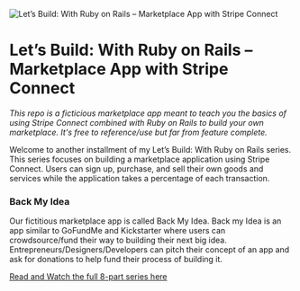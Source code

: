 ![Let’s Build: With Ruby on Rails – Marketplace App with Stripe Connect](https://i.imgur.com/YAY3jgG.jpg)

# Let’s Build: With Ruby on Rails – Marketplace App with Stripe Connect

_This repo is a ficticious marketplace app meant to teach you the basics of using Stripe Connect combined with Ruby on Rails to build your own marketplace. It's free to reference/use but far from feature complete._

Welcome to another installment of my Let’s Build: With Ruby on Rails series. This series focuses on building a marketplace application using Stripe Connect. Users can sign up, purchase, and sell their own goods and services while the application takes a percentage of each transaction.

### Back My Idea

Our fictitious marketplace app is called Back My Idea. Back my Idea is an app similar to GoFundMe and Kickstarter where users can crowdsource/fund their way to building their next big idea. Entrepreneurs/Designers/Developers can pitch their concept of an app and ask for donations to help fund their process of building it.

[Read and Watch the full 8-part series here](https://web-crunch.com/ruby-on-rails-marketplace-stripe-connect)
